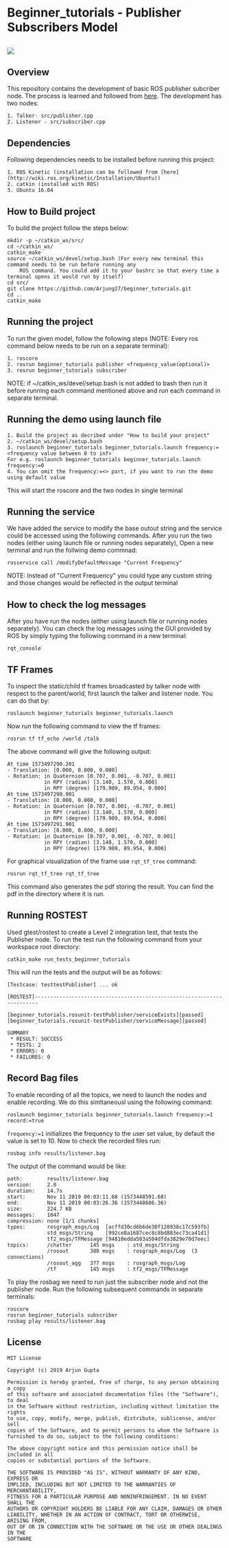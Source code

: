 # Beginner_tutorials - Publisher Subscribers Model
<a href='https://github.com/Arjung27/beginner_tutorials/blob/master/LICENSE'><img src='https://img.shields.io/badge/License-MIT-brightgreen.svg'/></a>
---

## Overview

This repository contains the development of basic ROS publisher subcriber node. The process is learned and followed from [here](http://wiki.ros.org/ROS/Tutorials). The development has two nodes:

	1. Talker- src/publisher.cpp
	2. Listener - src/subscriber.cpp

## Dependencies

Following dependencies needs to be installed before running this project:
	
	1. ROS Kinetic (installation can be followed from [here](http://wiki.ros.org/kinetic/Installation/Ubuntu))
	2. catkin (installed with ROS)
	3. Ubuntu 16.04

## How to Build project

To build the project follow the steps below:
```
mkdir -p ~/catkin_ws/src/
cd ~/catkin_ws/
catkin_make
source ~/catkin_ws/devel/setup.bash (For every new terminal this command needs to be run before running any 
	ROS command. You could add it to your bashrc so that every time a terminal opens it would run by itself)
cd src/
git clone https://github.com/Arjung27/beginner_tutorials.git
cd ..
catkin_make
```

## Running the project

To run the given model, follow the following steps (NOTE: Every ros command below needs to be run on a separate terminal):

```
1. roscore
2. rosrun beginner_tutorials publisher <frequency_value(optional)>
3. rosrun beginner_tutorials subscriber
```
NOTE: if ~/catkin_ws/devel/setup.bash is not added to bash then run it before running each command mentioned above and run each command in separate terminal.

## Running the demo using launch file

```
1. Build the project as decribed under "How to build your project"
2. ~/catkin_ws/devel/setup.bash
3. roslaunch beginner_tutorials beginner_tutorials.launch frequency:=<frequency value between 0 to inf>
For e.g. roslaunch beginner_tutorials beginner_tutorials.launch frequency:=0
4. You can omit the frequency:=<> part, if you want to run the demo using default value
```
This will start the roscore and the two nodes in single terminal

## Running the service

We have added the service to modify the base outout string and the service could be accessed using the following commands. After you run the two nodes (either using launch file or running nodes separately), Open a new terminal and run the follwing demo commnad:
```
rosservice call /modifyDefaultMessage "Current Frequency"
```
NOTE: Instead of "Current Frequency" you could type any custom string and those changes would be reflected in the output terminal

## How to check the log messages

After you have run the nodes (either using launch file or running nodes separately). You can check the log messages using the GUI provided by ROS 
by simply typing the following command in a new terminal:
```
rqt_console
```

## TF Frames
To inspect the static/child tf frames broadcasted by talker node with respect to the parent/world, first launch the talker and listener node. You can do that by:
```
roslaunch beginner_tutorials beginner_tutorials.launch
```
Now run the following command to view the tf frames:
```
rosrun tf tf_echo /world /talk
```

The above command will give the following output:
```
At time 1573497290.201
- Translation: [0.000, 0.000, 0.000]
- Rotation: in Quaternion [0.707, 0.001, -0.707, 0.001]
            in RPY (radian) [3.140, 1.570, 0.000]
            in RPY (degree) [179.909, 89.954, 0.000]
At time 1573497290.901
- Translation: [0.000, 0.000, 0.000]
- Rotation: in Quaternion [0.707, 0.001, -0.707, 0.001]
            in RPY (radian) [3.140, 1.570, 0.000]
            in RPY (degree) [179.909, 89.954, 0.000]
At time 1573497291.901
- Translation: [0.000, 0.000, 0.000]
- Rotation: in Quaternion [0.707, 0.001, -0.707, 0.001]
            in RPY (radian) [3.140, 1.570, 0.000]
            in RPY (degree) [179.909, 89.954, 0.000]
```
For graphical visualization of the frame use ```rqt_tf_tree``` command:
```
rosrun rqt_tf_tree rqt_tf_tree
```
This command also generates the pdf storing the result. You can find the pdf in the directory where it is run.

## Running ROSTEST

Used gtest/rostest to create a Level 2 integration test, that tests the Publisher node. To run the test run the following command from your workspace root directory:
```
catkin_make run_tests_beginner_tutorials
```
This will run the tests and the output will be as follows:
```
[Testcase: testtestPublisher] ... ok

[ROSTEST]-----------------------------------------------------------------------

[beginner_tutorials.rosunit-testPublisher/serviceExists][passed]
[beginner_tutorials.rosunit-testPublisher/serviceMessage][passed]

SUMMARY
 * RESULT: SUCCESS
 * TESTS: 2
 * ERRORS: 0
 * FAILURES: 0
```

## Record Bag files

To enable recording of all the topics, we need to launch the nodes and enable recording. We do this simltaneousl using the following command:
```
roslaunch beginner_tutorials beginner_tutorials.launch frequency:=1 record:=true
```
```frequency:=1``` initializes the frequency to the user set value, by default the value is set to 10. Now to check the recorded files run:
```
rosbag info results/listener.bag
```
The output of the command would be like:
```
path:        results/listener.bag
version:     2.0
duration:    14.7s
start:       Nov 11 2019 00:03:11.68 (1573448591.68)
end:         Nov 11 2019 00:03:26.36 (1573448606.36)
size:        224.7 KB
messages:    1047
compression: none [1/1 chunks]
types:       rosgraph_msgs/Log  [acffd30cd6b6de30f120938c17c593fb]
             std_msgs/String    [992ce8a1687cec8c8bd883ec73ca41d1]
             tf2_msgs/TFMessage [94810edda583a504dfda3829e70d7eec]
topics:      /chatter      145 msgs    : std_msgs/String   
             /rosout       380 msgs    : rosgraph_msgs/Log  (3 connections)
             /rosout_agg   377 msgs    : rosgraph_msgs/Log 
             /tf           145 msgs    : tf2_msgs/TFMessage
```
To play the rosbag we need to run just the subscriber node and not the publisher node. Run the following subsequent commands in separate terminals:
```
roscore
rosrun beginner_tutorials subscriber
rosbag play results/listener.bag
``` 
## License 

```
MIT License

Copyright (c) 2019 Arjun Gupta

Permission is hereby granted, free of charge, to any person obtaining a copy
of this software and associated documentation files (the "Software"), to deal
in the Software without restriction, including without limitation the rights
to use, copy, modify, merge, publish, distribute, sublicense, and/or sell
copies of the Software, and to permit persons to whom the Software is
furnished to do so, subject to the following conditions:

The above copyright notice and this permission notice shall be included in all
copies or substantial portions of the Software.

THE SOFTWARE IS PROVIDED "AS IS", WITHOUT WARRANTY OF ANY KIND, EXPRESS OR
IMPLIED, INCLUDING BUT NOT LIMITED TO THE WARRANTIES OF MERCHANTABILITY,
FITNESS FOR A PARTICULAR PURPOSE AND NONINFRINGEMENT. IN NO EVENT SHALL THE
AUTHORS OR COPYRIGHT HOLDERS BE LIABLE FOR ANY CLAIM, DAMAGES OR OTHER
LIABILITY, WHETHER IN AN ACTION OF CONTRACT, TORT OR OTHERWISE, ARISING FROM,
OUT OF OR IN CONNECTION WITH THE SOFTWARE OR THE USE OR OTHER DEALINGS IN THE
SOFTWARE
```